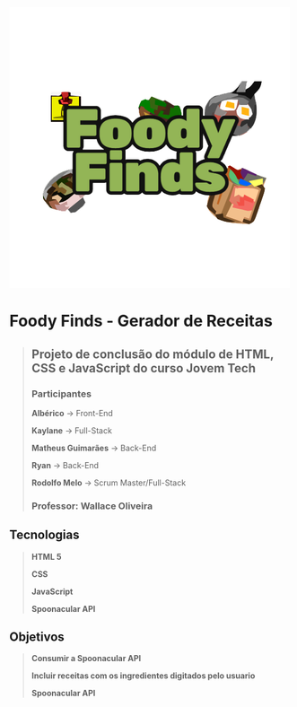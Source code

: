<img src="assets/Logo.png">

# Foody Finds - Gerador de Receitas

> ## Projeto de conclusão do módulo de HTML, CSS e JavaScript do curso **Jovem Tech**
> ### Participantes
>
> **Albérico** -> Front-End
>
> **Kaylane** -> Full-Stack
>
> **Matheus Guimarães** -> Back-End
>
> **Ryan** -> Back-End
>
> **Rodolfo Melo** -> Scrum Master/Full-Stack
>
> ### Professor: **Wallace Oliveira**

## Tecnologias

> **HTML 5**
>
> **CSS**
>
> **JavaScript**
>
> **Spoonacular API**


## Objetivos

> **Consumir a Spoonacular API**
>
> **Incluir receitas com os ingredientes digitados pelo usuario**
>
>
>
> **Spoonacular API**
